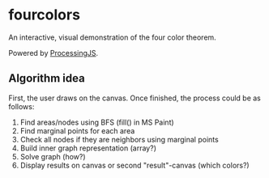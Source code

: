 # fourcolors

An interactive, visual demonstration of the four color theorem.

Powered by [ProcessingJS](http://processingjs.org/).


## Algorithm idea

First, the user draws on the canvas. Once finished, the process could be as follows:

1. Find areas/nodes using BFS (fill() in MS Paint)
2. Find marginal points for each area
3. Check all nodes if they are neighbors using marginal points
4. Build inner graph representation (array?)
5. Solve graph (how?)
6. Display results on canvas or second "result"-canvas (which colors?)
